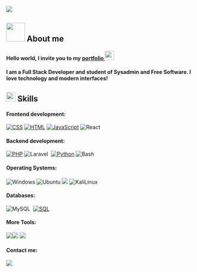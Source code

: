 <img src="https://readme-typing-svg.herokuapp.com?lines=Sysadmin+Student;Web+Developer;Freelancer;%20AI%20Enthusiastic;Love%20Coding&center=true&width=200&height=30">
<h2><img src="https://media.giphy.com/media/VgCDAzcKvsR6OM0uWg/giphy.gif" width="50" />  About me </h2>
<h4>Hello world, I invite you to my <a href="https://rociocarvajal.github.io/portfolio/" target="_blank">portfolio </a><img src="https://github.com/rociocarvajal/rociocarvajal/assets/136781946/39ed477f-99ba-47f1-a08d-c141eda97f0a" width ="25"><h4/>
<h4>I am a Full Stack Developer and student of Sysadmin and Free Software.
I love technology and modern interfaces!<h4/>
 <h2><img src="https://media2.giphy.com/media/QssGEmpkyEOhBCb7e1/giphy.gif?cid=ecf05e47a0n3gi1bfqntqmob8g9aid1oyj2wr3ds3mg700bl&rid=giphy.gif" width ="25">   Skills</h2>

#### Frontend development:
<a href="https://github.com/search?q=user%3ADenverCoder1+is%3Arepo+language%3Acss"><img alt="CSS" src="https://img.shields.io/badge/CSS%20-%231572B6.svg?logo=css3&logoColor=white"></a>
<a href="https://github.com/search?q=user%3ADenverCoder1+is%3Arepo+language%3Ahtml"><img alt="HTML" src="https://img.shields.io/badge/HTML%20-%23E34F26.svg?logo=html5&logoColor=white"></a>
<a href="https://github.com/search?q=user%3ADenverCoder1+is%3Arepo+language%3Ajavascript"><img alt="JavaScript" src="https://img.shields.io/badge/JavaScript%20-%23F7DF1E.svg?logo=javascript&logoColor=black"></a>
![React](https://img.shields.io/badge/-React-000?&logo=React)
#### Backend development:
<a href="https://github.com/search?q=user%3ADenverCoder1+is%3Arepo+language%3Aphp"><img alt="PHP" src="https://img.shields.io/badge/PHP-%23777BB4.svg?logo=php&logoColor=white"></a>
![Laravel](https://img.shields.io/badge/-Laravel-05122A?style=flat&logo=laravel&logoColor=FF2D20)&nbsp;
<a href="https://github.com/search?q=user%3ADenverCoder1+is%3Arepo+language%3Apython"><img alt="Python" src="https://img.shields.io/badge/Python%20-%2314354C.svg?logo=python&logoColor=white"></a>
![Bash](https://img.shields.io/badge/-Bash-000?&logo=GNU-Bash)
#### Operating Systems:
![Windows](https://img.shields.io/badge/Windows-0078D6?style=flat-square&logo=Windows&logoColor=white)
![Ubuntu](https://img.shields.io/badge/Ubuntu-E95420?style=flat-square&logo=Ubuntu&logoColor=white)
<img src="https://img.shields.io/badge/-Debian-A80030?style=flat-square&logo=Debian&logoColor=white"/>
![KaliLinux](https://img.shields.io/badge/Kali-557C94?style=flat-square&logo=KaliLinux&logoColor=white)
#### Databases:
![MySQL](https://img.shields.io/badge/-MySQL-05122A?style=flat&logo=mysql&logoColor=4479A1)&nbsp;
<a href="https://github.com/search?q=user%3ADenverCoder1+is%3Arepo+language%3Asql"><img alt="SQL" src="https://img.shields.io/badge/SQL%20-%23025E8C.svg?logo=amazon-dynamodb&logoColor=white"></a>
#### More Tools:
<img src="https://img.shields.io/badge/-Github-181717?style=flat-square&logo=GitHub&logoColor=white"/><img src="https://img.shields.io/badge/-Git-F44D27?style=flat-square&logo=Git&logoColor=white"/>
<img src="https://img.shields.io/badge/-NPM-CB3837?style=flat-square&logo=NPM&logoColor=white"/>




#### Contact me:

<a target="_blank" href="https://www.linkedin.com/in/rocio-carvajal-9983ab280/"><img src="https://img.shields.io/badge/-LinkedIn-0077B5?style=for-the-badge&logo=Linkedin&logoColor=white"></img></a>
